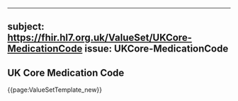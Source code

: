 
---
subject: https://fhir.hl7.org.uk/ValueSet/UKCore-MedicationCode
issue: UKCore-MedicationCode
---
## UK Core Medication Code

{{page:ValueSetTemplate_new}}
    
